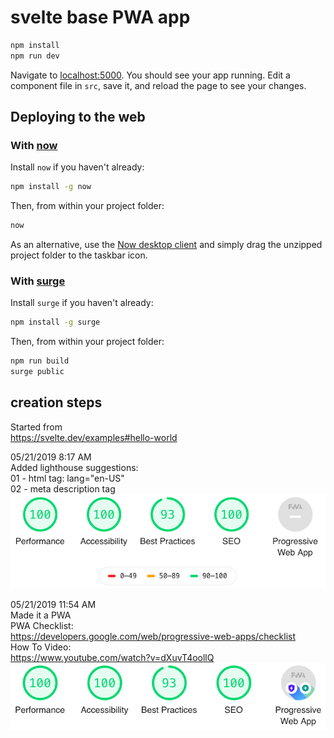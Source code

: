 # svelte base PWA app

```bash
npm install
npm run dev
```

Navigate to [localhost:5000](http://localhost:5000). You should see your app running. Edit a component file in `src`, save it, and reload the page to see your changes.

## Deploying to the web

### With [now](https://zeit.co/now)

Install `now` if you haven't already:

```bash
npm install -g now
```

Then, from within your project folder:

```bash
now
```

As an alternative, use the [Now desktop client](https://zeit.co/download) and simply drag the unzipped project folder to the taskbar icon.

### With [surge](https://surge.sh/)

Install `surge` if you haven't already:

```bash
npm install -g surge
```

Then, from within your project folder:

```bash
npm run build
surge public
```
## creation steps

Started from   
https://svelte.dev/examples#hello-world

05/21/2019 8:17 AM  
Added lighthouse suggestions:  
01 - html tag: lang="en-US"  
02 - meta description tag  
![alt text](./src/assets/lighthouseScores/2019_0521_01.png "Lighthouse score")  

05/21/2019 11:54 AM  
Made it a PWA  
PWA Checklist:  
https://developers.google.com/web/progressive-web-apps/checklist  
How To Video:  
https://www.youtube.com/watch?v=dXuvT4oollQ  
![alt text](./src/assets/lighthouseScores/2019_0521_02.png "Lighthouse score")  
